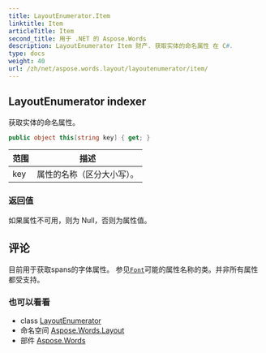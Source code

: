 ```yaml
---
title: LayoutEnumerator.Item
linktitle: Item
articleTitle: Item
second_title: 用于 .NET 的 Aspose.Words
description: LayoutEnumerator Item 财产. 获取实体的命名属性 在 C#.
type: docs
weight: 40
url: /zh/net/aspose.words.layout/layoutenumerator/item/
---
```

## LayoutEnumerator indexer

获取实体的命名属性。

```csharp
public object this[string key] { get; }
```

| 范围 | 描述 |
| --- | --- |
| key | 属性的名称（区分大小写）。 |

### 返回值

如果属性不可用，则为 Null，否则为属性值。

## 评论

目前用于获取spans的字体属性。 参见[`Font`](../../../aspose.words/font/)可能的属性名称的类。并非所有属性都受支持。

### 也可以看看

* class [LayoutEnumerator](../)
* 命名空间 [Aspose.Words.Layout](../../../aspose.words.layout/)
* 部件 [Aspose.Words](../../../)
